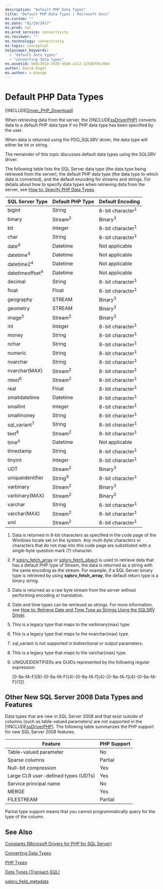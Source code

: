 ```yaml
---
description: "Default PHP Data Types"
title: "Default PHP Data Types | Microsoft Docs"
ms.custom: ""
ms.date: "01/19/2017"
ms.prod: sql
ms.prod_service: connectivity
ms.reviewer: ""
ms.technology: connectivity
ms.topic: conceptual
helpviewer_keywords: 
  - "default data types"
  - "converting data types"
ms.assetid: b66c301d-3d20-45b8-a112-225d8f01c0bd
author: David-Engel
ms.author: v-daenge
---
```

# Default PHP Data Types
[!INCLUDE[Driver_PHP_Download](../../includes/driver_php_download.md)]

When retrieving data from the server, the [!INCLUDE[ssDriverPHP](../../includes/ssdriverphp_md.md)] converts data to a default PHP data type if no PHP data type has been specified by the user.  
  
When data is returned using the PDO_SQLSRV driver, the data type will either be int or string.  
  
The remainder of this topic discusses default data types using the SQLSRV driver.  
  
The following table lists the SQL Server data type (the data type being retrieved from the server), the default PHP data type (the data type to which data is converted), and the default encoding for streams and strings. For details about how to specify data types when retrieving data from the server, see [How to: Specify PHP Data Types](../../connect/php/how-to-specify-php-data-types.md).  
  
|SQL Server Type|Default PHP Type|Default Encoding|  
|-------------------|--------------------|--------------------|  
|bigint|String|8-bit character<sup>1</sup>|  
|binary|Stream<sup>2</sup>|Binary<sup>3</sup>|  
|bit|Integer|8-bit character<sup>1</sup>|  
|char|String|8-bit character<sup>1</sup>|  
|date<sup>4</sup>|Datetime|Not applicable|  
|datetime<sup>4</sup>|Datetime|Not applicable|  
|datetime2<sup>4</sup>|Datetime|Not applicable|  
|datetimeoffset<sup>4</sup>|Datetime|Not applicable|  
|decimal|String|8-bit character<sup>1</sup>|  
|float|Float|8-bit character<sup>1</sup>|  
|geography|STREAM|Binary<sup>3</sup>|  
|geometry|STREAM|Binary<sup>3</sup>|  
|image<sup>5</sup>|Stream<sup>2</sup>|Binary<sup>3</sup>|  
|int|Integer|8-bit character<sup>1</sup>|  
|money|String|8-bit character<sup>1</sup>|  
|nchar|String|8-bit character<sup>1</sup>|  
|numeric|String|8-bit character<sup>1</sup>|  
|nvarchar|String|8-bit character<sup>1</sup>|  
|nvarchar(MAX)|Stream<sup>2</sup>|8-bit character<sup>1</sup>|  
|ntext<sup>6</sup>|Stream<sup>2</sup>|8-bit character<sup>1</sup>|  
|real|Float|8-bit character<sup>1</sup>|  
|smalldatetime|Datetime|8-bit character<sup>1</sup>|  
|smallint|Integer|8-bit character<sup>1</sup>|  
|smallmoney|String|8-bit character<sup>1</sup>|  
|sql_variant<sup>7</sup>|String|8-bit character<sup>1</sup>|  
|text<sup>8</sup>|Stream<sup>2</sup>|8-bit character<sup>1</sup>|  
|time<sup>4</sup>|Datetime|Not applicable|  
|timestamp|String|8-bit character<sup>1</sup>|  
|tinyint|Integer|8-bit character<sup>1</sup>|  
|UDT|Stream<sup>2</sup>|Binary<sup>3</sup>|  
|uniqueidentifier|String<sup>9</sup>|8-bit character<sup>1</sup>|  
|varbinary|Stream<sup>2</sup>|Binary<sup>3</sup>|  
|varbinary(MAX)|Stream<sup>2</sup>|Binary<sup>3</sup>|  
|varchar|String|8-bit character<sup>1</sup>|  
|varchar(MAX)|Stream<sup>2</sup>|8-bit character<sup>1</sup>|
|xml|Stream<sup>2</sup>|8-bit character<sup>1</sup>|  
  

1.  Data is returned in 8-bit characters as specified in the code page of the Windows locale set on the system. Any multi-byte characters or characters that do not map into this code page are substituted with a single-byte question mark (?) character.  
  
2.  If [sqlsrv_fetch_array](../../connect/php/sqlsrv-fetch-array.md) or [sqlsrv_fetch_object](../../connect/php/sqlsrv-fetch-object.md) is used to retrieve data that has a default PHP type of Stream, the data is returned as a string with the same encoding as the stream. For example, if a SQL Server binary type is retrieved by using **sqlsrv_fetch_array**, the default return type is a binary string.  
  
3.  Data is returned as a raw byte stream from the server without performing encoding or translation.  

4.  Date and time types can be retrieved as strings. For more information, see [How to: Retrieve Date and Time Type as Strings Using the SQLSRV Driver](../../connect/php/how-to-retrieve-date-and-time-type-as-strings-using-the-sqlsrv-driver.md).  

5.  This is a legacy type that maps to the varbinary(max) type.

6. This is a legacy type that maps to the nvarchar(max) type.

7.  sql_variant is not supported in bidirectional or output parameters.

8.  This is a legacy type that maps to the varchar(max) type.  
  
9.  UNIQUEIDENTIFIERs are GUIDs represented by the following regular expression:  
  
    [0-9a-fA-F]{8}-[0-9a-fA-F]{4}-[0-9a-fA-f]{4}-[0-9a-fA-f]{4}-[0-9a-fA-F]{12}  
 
 
## Other New SQL Server 2008 Data Types and Features  
Data types that are new in SQL Server 2008 and that exist outside of columns (such as table-valued parameters) are not supported in the [!INCLUDE[ssDriverPHP](../../includes/ssdriverphp_md.md)]. The following table summarizes the PHP support for new SQL Server 2008 features.  
  
|Feature|PHP Support|  
|-----------|---------------|  
|Table-valued parameter|No|  
|Sparse columns|Partial|  
|Null-bit compression|Yes|  
|Large CLR user-defined types (UDTs)|Yes|  
|Service principal name|No|  
|MERGE|Yes|  
|FILESTREAM|Partial|  
  
Partial type support means that you cannot programmatically query for the type of the column.  
  
## See Also  
[Constants &#40;Microsoft Drivers for PHP for SQL Server&#41;](../../connect/php/constants-microsoft-drivers-for-php-for-sql-server.md)

[Converting Data Types](../../connect/php/converting-data-types.md)

[PHP Types](https://php.net/manual/en/language.types.php)

[Data Types (Transact-SQL)](../../t-sql/data-types/data-types-transact-sql.md)

[sqlsrv_field_metadata](../../connect/php/sqlsrv-field-metadata.md)  
  
